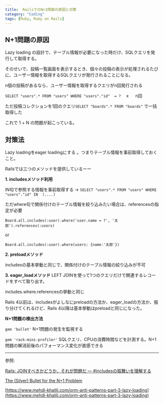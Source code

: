 ```yaml
---
title:  RailsでのN+1問題の原因と対策
category: "Coding"
tags: [Ruby, Ruby on Rails]
---
```


## N+1問題の原因
Lazy loading の設計で、テーブル情報が必要になった時だけ、SQLクエリを発行して取得する。

そのせいで、投稿一覧画面を表示するとき、個々の投稿の表示が処理されるたびに、ユーザー情報を取得するSQLクエリが発行されることになる。

n個の投稿があるなら、ユーザー情報を取得するクエリがn回発行される 

 `SELECT "users".* FROM "users" WHERE "users"."id"  = ?` 　x 　 n回

ただ投稿コレクションを1回のクエリ`SELECT "boards".* FROM "boards"` で一括取得した

これで 1 + N の問題が起こっている。


## 対策法
Lazy loadingをeager loadingにする 。つまりテーブル情報を事前取得しておくこと。

Railsでは三つのメソッドを提供しているーー

**1. includesメソッド利用**

  IN句で参照する情報を事前取得する  -> `SELECT "users".* FROM "users" WHERE "users"."id" IN  (....)`

  ただwhere句で関係付けのテーブル情報を絞り込みたい場合は、referencesの指定が必要

  `Board.all.includes(:user).where('user.name = ?', '太郎').references(:users)` 

  or  

  `Board.all.includes(:user).where(users: {name:'太郎'})` 

**2. preloadメソッド**

includesの基本挙動と同じで、関係付けのテーブル情報の絞り込みが不可

**3. eager_loadメソッド**
LEFT JOINを使って1つのクエリだけで関連するレコードをすべて取り出す。

includes.where.referencesの挙動と同じ

Rails 4以前は、includesがよしなにpreloadの方法か、eager_loadの方法か、振り分けてくれるけど、Rails 4以降は基本挙動はpreloadと同じになった。

**N+1問題の検出方法**

`gem 'bullet'` N+1問題の発生を監視する

`gem 'rack-mini-profiler'`  SQLクエリ、CPUの消費時間などを計測する。N+1問題の解消前後のパフォーマンス変化が直感できる

---
参照:

[Rails: JOINすべきかどうか、それが問題だ — #includesの振舞いを理解する](https://techracho.bpsinc.jp/hachi8833/2021_09_22/45650)

[The (Silver) Bullet for the N+1 Problem](https://www.sitepoint.com/silver-bullet-n1-problem/)

[https://www.mehdi-khalili.com/orm-anti-patterns-part-3-lazy-loading](https://www.mehdi-khalili.com/orm-anti-patterns-part-3-lazy-loading)